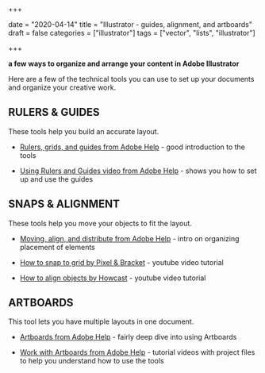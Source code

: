 +++

date = "2020-04-14"
title = "Illustrator - guides, alignment, and artboards"
draft = false
categories = ["illustrator"]
tags = ["vector", "lists", "illustrator"]

+++

**a few ways to organize and arrange your content in Adobe Illustrator**

<!--more-->

Here are a few of the technical tools you can use to set up your documents and organize your creative work. 



## RULERS & GUIDES



These tools help you build an accurate layout. 



- [Rulers, grids, and guides from Adobe Help](https://helpx.adobe.com/illustrator/using/rulers-grids-guides-crop-marks.html) - good introduction to the tools

- [Using Rulers and Guides video from Adobe Help](https://helpx.adobe.com/illustrator/atv/cs5-tutorials/gs-01-using-rulers-and-guides.html) - shows you how to set up and use the guides



## SNAPS & ALIGNMENT



These tools help you move your objects to fit the layout.



- [Moving, align, and distribute from Adobe Help](https://helpx.adobe.com/illustrator/using/moving-aligning-distributing-objects.html) - intro on organizing placement of elements

- [How to snap to grid by Pixel & Bracket](https://youtu.be/UGsiXslxtNc) - youtube video tutorial

- [How to align objects by Howcast](https://youtu.be/kOQ0fnOtkXY) - youtube video tutorial



## ARTBOARDS



This tool lets you have multiple layouts in one document. 



- [Artboards from Adobe Help](https://helpx.adobe.com/illustrator/using/using-multiple-artboards.html) - fairly deep dive into using Artboards

- [Work with Artboards from Adobe Help](https://helpx.adobe.com/illustrator/how-to/artboards-basics.html) - tutorial videos with project files to help you understand how to use the tools
